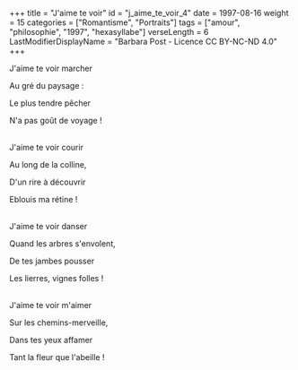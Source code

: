 +++
title = "J'aime te voir"
id = "j_aime_te_voir_4"
date = 1997-08-16
weight = 15
categories = ["Romantisme", "Portraits"]
tags = ["amour", "philosophie", "1997", "hexasyllabe"]
verseLength = 6
LastModifierDisplayName = "Barbara Post - Licence CC BY-NC-ND 4.0"
+++

J'aime te voir marcher

Au gré du paysage :

Le plus tendre pêcher

N'a pas goût de voyage !

 \
J'aime te voir courir

Au long de la colline,

D'un rire à découvrir

Eblouis ma rétine !

 \
J'aime te voir danser

Quand les arbres s'envolent,

De tes jambes pousser

Les lierres, vignes folles !

 \
J'aime te voir m'aimer

Sur les chemins-merveille,

Dans tes yeux affamer

Tant la fleur que l'abeille !
